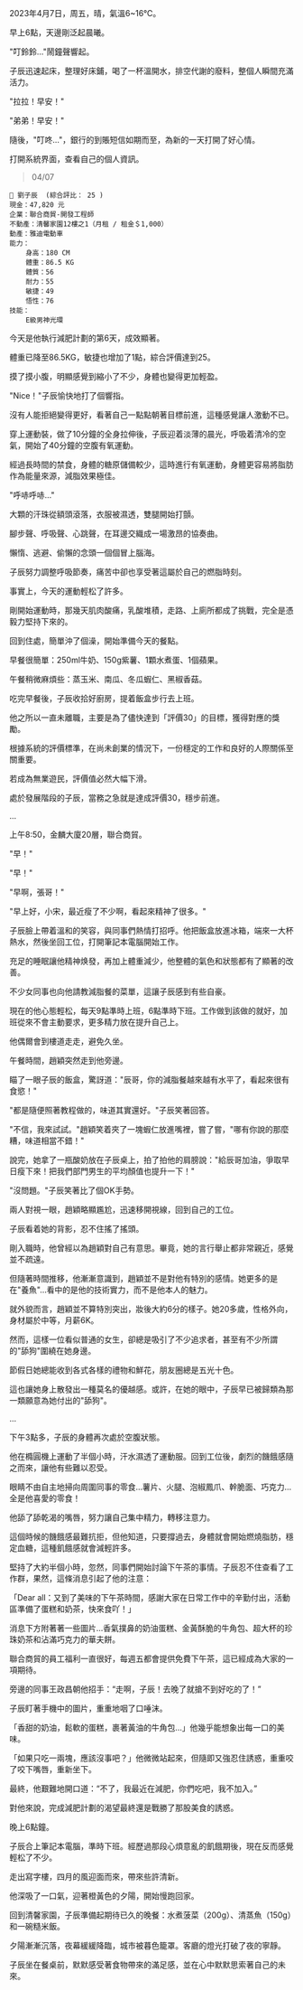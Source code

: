 2023年4月7日，周五，晴，氣溫6~16℃。

早上6點，天邊剛泛起晨曦。

"叮鈴鈴..."鬧鐘聲響起。

子辰迅速起床，整理好床鋪，喝了一杯溫開水，排空代謝的廢料，整個人瞬間充滿活力。

"拉拉！早安！"

"弟弟！早安！"

隨後，"叮咚..."，銀行的到賬短信如期而至，為新的一天打開了好心情。

打開系統界面，查看自己的個人資訊。

> 04/07  
```
📰 劉子辰  (綜合評比： 25 )  
現金：47,820 元  
企業：聯合商貿-開發工程師  
不動產：清馨家園12樓之1（月租 / 租金＄1,000）  
動產：雅迪電動車  
能力：  
    身高：180 CM  
    體重：86.5 KG  
    體質：56  
    耐力：55  
    敏捷：49  
    悟性：76  
技能：  
    E級男神光環
```

今天是他執行減肥計劃的第6天，成效顯著。

體重已降至86.5KG，敏捷也增加了1點，綜合評價達到25。

摸了摸小腹，明顯感覺到縮小了不少，身體也變得更加輕盈。

"Nice！"子辰愉快地打了個響指。

沒有人能拒絕變得更好，看著自己一點點朝著目標前進，這種感覺讓人激動不已。

穿上運動裝，做了10分鐘的全身拉伸後，子辰迎着淡薄的晨光，呼吸着清冷的空氣，開始了40分鐘的空腹有氧運動。

經過長時間的禁食，身體的糖原儲備較少，這時進行有氧運動，身體更容易將脂肪作為能量來源，減脂效果極佳。

"呼哧呼哧..."

大顆的汗珠從額頭滾落，衣服被濕透，雙腿開始打顫。

腳步聲、呼吸聲、心跳聲，在耳邊交織成一場激昂的協奏曲。

懶惰、逃避、偷懶的念頭一個個冒上腦海。

子辰努力調整呼吸節奏，痛苦中卻也享受著這屬於自己的燃脂時刻。

事實上，今天的運動輕松了許多。

剛開始運動時，那幾天肌肉酸痛，乳酸堆積，走路、上廁所都成了挑戰，完全是憑毅力堅持下來的。

回到住處，簡單沖了個澡，開始準備今天的餐點。

早餐很簡單：250ml牛奶、150g紫薯、1顆水煮蛋、1個蘋果。

午餐稍微麻煩些：蒸玉米、南瓜、冬瓜蝦仁、黑椒香菇。

吃完早餐後，子辰收拾好廚房，提着飯盒步行去上班。

他之所以一直未離職，主要是為了儘快達到「評價30」的目標，獲得對應的獎勵。

根據系統的評價標準，在尚未創業的情況下，一份穩定的工作和良好的人際關係至關重要。

若成為無業遊民，評價值必然大幅下滑。

處於發展階段的子辰，當務之急就是達成評價30，穩步前進。

...

上午8:50，金麟大廈20層，聯合商貿。

"早！"

"早！"

"早啊，張哥！"

"早上好，小宋，最近瘦了不少啊，看起來精神了很多。"

子辰臉上帶着溫和的笑容，與同事們熱情打招呼。他把飯盒放進冰箱，端來一大杯熱水，然後坐回工位，打開筆記本電腦開始工作。

充足的睡眠讓他精神焕發，再加上體重減少，他整體的氣色和狀態都有了顯著的改善。

不少女同事也向他請教減脂餐的菜單，這讓子辰感到有些自豪。

現在的他心態輕松，每天9點準時上班，6點準時下班。工作做到該做的就好，加班從來不會主動要求，更多精力放在提升自己上。

他偶爾會到樓道走走，避免久坐。

午餐時間，趙穎突然走到他旁邊。

瞄了一眼子辰的飯盒，驚訝道："辰哥，你的減脂餐越來越有水平了，看起來很有食慾！"

"都是隨便照著教程做的，味道其實還好。"子辰笑著回答。

"不信，我來試試。"趙穎笑着夾了一塊蝦仁放進嘴裡，嘗了嘗，"哪有你說的那麼糟，味道相當不錯！"

說完，她拿了一瓶酸奶放在子辰桌上，拍了拍他的肩膀說："給辰哥加油，爭取早日瘦下來！把我們部門男生的平均顏值也提升一下！"

"沒問題。"子辰笑著比了個OK手勢。

兩人對視一眼，趙穎略顯尷尬，迅速移開視線，回到自己的工位。

子辰看着她的背影，忍不住搖了搖頭。

剛入職時，他曾經以為趙穎對自己有意思。畢竟，她的言行舉止都非常親近，感覺並不疏遠。

但隨著時間推移，他漸漸意識到，趙穎並不是對他有特別的感情。她更多的是在"養魚"...看中的是他的技術實力，而不是他本人的魅力。

就外貌而言，趙穎並不算特別突出，妝後大約6分的樣子。她20多歲，性格外向，身材屬於中等，月薪6K。

然而，這樣一位看似普通的女生，卻總是吸引了不少追求者，甚至有不少所謂的"舔狗"圍繞在她身邊。

節假日她總能收到各式各樣的禮物和鮮花，朋友圈總是五光十色。

這也讓她身上散發出一種莫名的優越感。或許，在她的眼中，子辰早已被歸類為那一類願意為她付出的"舔狗"。

...

下午3點多，子辰的身體再次處於空腹狀態。

他在橢圓機上運動了半個小時，汗水濕透了運動服。回到工位後，劇烈的饑餓感隨之而來，讓他有些難以忍受。

眼睛不由自主地掃向周圍同事的零食...薯片、火腿、泡椒鳳爪、幹脆面、巧克力…全是他喜愛的零食！

他舔了舔乾渴的嘴唇，努力讓自己集中精力，轉移注意力。

這個時候的饑餓感最難抗拒，但他知道，只要撐過去，身體就會開始燃燒脂肪，穩定血糖，這種飢餓感就會減輕許多。

堅持了大約半個小時，忽然，同事們開始討論下午茶的事情。子辰忍不住查看了工作群，果然，這條消息引起了他的注意：

「Dear all：又到了美味的下午茶時間，感謝大家在日常工作中的辛勤付出，活動區準備了蛋糕和奶茶，快來食吖！」

消息下方附著著一些圖片...香氣撲鼻的奶油蛋糕、金黃酥脆的牛角包、超大杯的珍珠奶茶和沾滿巧克力的華夫餅。

聯合商貿的員工福利一直很好，每週五都會提供免費下午茶，這已經成為大家的一項期待。

旁邊的同事王政昌朝他招手：“走啊，子辰！去晚了就搶不到好吃的了！”

子辰盯著手機中的圖片，重重地咽了口唾沫。

「香甜的奶油，鬆軟的蛋糕，裹著黃油的牛角包…」他幾乎能想象出每一口的美味。

「如果只吃一兩塊，應該沒事吧？」他微微站起來，但隨即又強忍住誘惑，重重咬了咬下嘴唇，重新坐下。

最終，他艱難地開口道：“不了，我最近在減肥，你們吃吧，我不加入。”

對他來說，完成減肥計劃的渴望最終還是戰勝了那股美食的誘惑。

晚上6點鐘。

子辰合上筆記本電腦，準時下班。經歷過那段心煩意亂的飢餓期後，現在反而感覺輕松了不少。

走出寫字樓，四月的風迎面而來，帶來些許清新。

他深吸了一口氣，迎著橙黃色的夕陽，開始慢跑回家。

回到清馨家園，子辰準備起期待已久的晚餐：水煮菠菜（200g）、清蒸魚（150g）和一碗糙米飯。

夕陽漸漸沉落，夜幕緩緩降臨，城市被暮色籠罩。客廳的燈光打破了夜的寧靜。

子辰坐在餐桌前，默默感受著食物帶來的滿足感，並在心中默默思索著自己的未來。